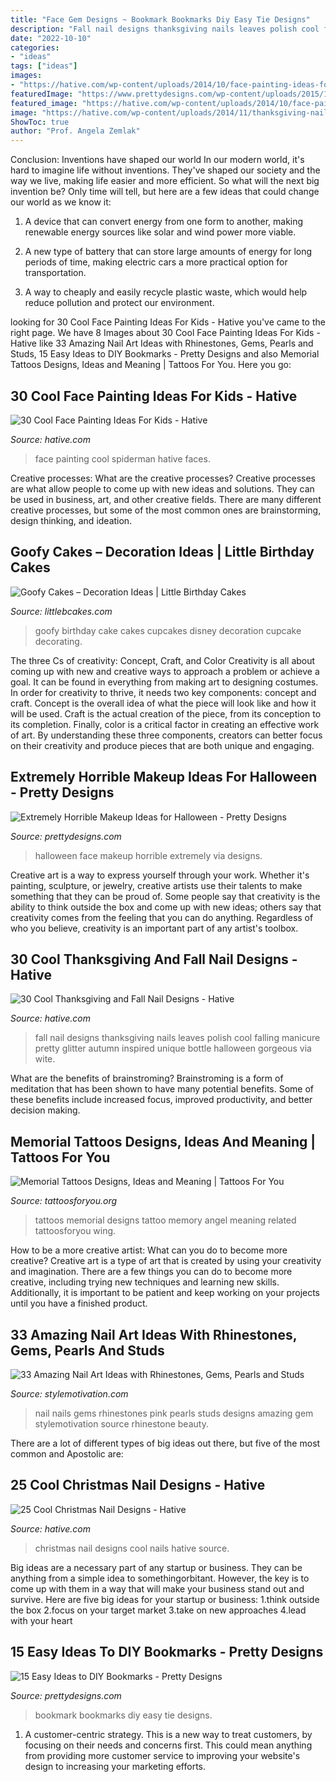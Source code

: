 ```yaml
---
title: "Face Gem Designs ~ Bookmark Bookmarks Diy Easy Tie Designs"
description: "Fall nail designs thanksgiving nails leaves polish cool falling manicure pretty glitter autumn inspired unique bottle halloween gorgeous via wite"
date: "2022-10-10"
categories:
- "ideas"
tags: ["ideas"]
images:
- "https://hative.com/wp-content/uploads/2014/10/face-painting-ideas-for-kids/20-spiderman.jpg"
featuredImage: "https://www.prettydesigns.com/wp-content/uploads/2015/10/Tie-Bookmark.jpg"
featured_image: "https://hative.com/wp-content/uploads/2014/10/face-painting-ideas-for-kids/20-spiderman.jpg"
image: "https://hative.com/wp-content/uploads/2014/11/thanksgiving-nail-designs/18-thanksgiving-and-fall-nail-designs.jpg"
ShowToc: true
author: "Prof. Angela Zemlak"
---
```



Conclusion: Inventions have shaped our world
In our modern world, it's hard to imagine life without inventions. They've shaped our society and the way we live, making life easier and more efficient.
So what will the next big invention be? Only time will tell, but here are a few ideas that could change our world as we know it:

1. A device that can convert energy from one form to another, making renewable energy sources like solar and wind power more viable.

2. A new type of battery that can store large amounts of energy for long periods of time, making electric cars a more practical option for transportation.

3. A way to cheaply and easily recycle plastic waste, which would help reduce pollution and protect our environment.

	

		
looking for 30 Cool Face Painting Ideas For Kids - Hative you've came to the right page. We have 8 Images about 30 Cool Face Painting Ideas For Kids - Hative like 33 Amazing Nail Art Ideas with Rhinestones, Gems, Pearls and Studs, 15 Easy Ideas to DIY Bookmarks - Pretty Designs and also Memorial Tattoos Designs, Ideas and Meaning | Tattoos For You. Here you go:
		
    
## 30 Cool Face Painting Ideas For Kids - Hative

<img loading=lazy src="https://hative.com/wp-content/uploads/2014/10/face-painting-ideas-for-kids/20-spiderman.jpg" onerror="this.onerror=null;this.src='https://tse4.mm.bing.net/th?id=OIP.pBAYnvjJaB5QzY49PwPMOAHaJ4&amp;pid=15.1';" alt="30 Cool Face Painting Ideas For Kids - Hative">

_Source: hative.com_

>face painting cool spiderman hative faces. 

	

Creative processes: What are the creative processes?
Creative processes are what allow people to come up with new ideas and solutions. They can be used in business, art, and other creative fields. There are many different creative processes, but some of the most common ones are brainstorming, design thinking, and ideation.

    
## Goofy Cakes – Decoration Ideas | Little Birthday Cakes

<img loading=lazy src="http://www.littlebcakes.com/wp-content/uploads/2014/05/Goofy-Birthday-Cake.jpg" onerror="this.onerror=null;this.src='https://tse3.mm.bing.net/th?id=OIP.1vJlWJAwGXdIuMIiBRYfyQHaMA&amp;pid=15.1';" alt="Goofy Cakes – Decoration Ideas | Little Birthday Cakes">

_Source: littlebcakes.com_

>goofy birthday cake cakes cupcakes disney decoration cupcake decorating. 

	

The three Cs of creativity: Concept, Craft, and Color
Creativity is all about coming up with new and creative ways to approach a problem or achieve a goal. It can be found in everything from making art to designing costumes. In order for creativity to thrive, it needs two key components: concept and craft. Concept is the overall idea of what the piece will look like and how it will be used. Craft is the actual creation of the piece, from its conception to its completion. Finally, color is a critical factor in creating an effective work of art. By understanding these three components, creators can better focus on their creativity and produce pieces that are both unique and engaging.

    
## Extremely Horrible Makeup Ideas For Halloween - Pretty Designs

<img loading=lazy src="http://www.prettydesigns.com/wp-content/uploads/2014/10/Two-Face-Look-for-Halloween.jpg" onerror="this.onerror=null;this.src='https://tse2.mm.bing.net/th?id=OIP.349yTmYG2NjGcrP6I1y3ZAHaKS&amp;pid=15.1';" alt="Extremely Horrible Makeup Ideas for Halloween - Pretty Designs">

_Source: prettydesigns.com_

>halloween face makeup horrible extremely via designs. 

	

Creative art is a way to express yourself through your work. Whether it's painting, sculpture, or jewelry, creative artists use their talents to make something that they can be proud of. Some people say that creativity is the ability to think outside the box and come up with new ideas; others say that creativity comes from the feeling that you can do anything. Regardless of who you believe, creativity is an important part of any artist's toolbox.

    
## 30 Cool Thanksgiving And Fall Nail Designs - Hative

<img loading=lazy src="https://hative.com/wp-content/uploads/2014/11/thanksgiving-nail-designs/18-thanksgiving-and-fall-nail-designs.jpg" onerror="this.onerror=null;this.src='https://tse4.mm.bing.net/th?id=OIP.bpSNyEQWzOt7rDfGBEKYhQHaKx&amp;pid=15.1';" alt="30 Cool Thanksgiving and Fall Nail Designs - Hative">

_Source: hative.com_

>fall nail designs thanksgiving nails leaves polish cool falling manicure pretty glitter autumn inspired unique bottle halloween gorgeous via wite. 

	

What are the benefits of brainstroming?
Brainstroming is a form of meditation that has been shown to have many potential benefits. Some of these benefits include increased focus, improved productivity, and better decision making.

    
## Memorial Tattoos Designs, Ideas And Meaning | Tattoos For You

<img loading=lazy src="http://www.tattoosforyou.org/wp-content/uploads/2013/09/Memorial-Tattoos-Designs.jpg" onerror="this.onerror=null;this.src='https://tse1.mm.bing.net/th?id=OIP.0sOhd050vuguWGmda7L3UwHaJ4&amp;pid=15.1';" alt="Memorial Tattoos Designs, Ideas and Meaning | Tattoos For You">

_Source: tattoosforyou.org_

>tattoos memorial designs tattoo memory angel meaning related tattoosforyou wing. 

	

How to be a more creative artist: What can you do to become more creative?
Creative art is a type of art that is created by using your creativity and imagination. There are a few things you can do to become more creative, including trying new techniques and learning new skills. Additionally, it is important to be patient and keep working on your projects until you have a finished product.

    
## 33 Amazing Nail Art Ideas With Rhinestones, Gems, Pearls And Studs

<img loading=lazy src="https://www.stylemotivation.com/wp-content/uploads/2013/07/Nail-art-with-rhinestones-gems-pearls-and-studs-121.jpg" onerror="this.onerror=null;this.src='https://tse3.mm.bing.net/th?id=OIP.b7TXFlSBtGkFprVMh-XwNAHaJ4&amp;pid=15.1';" alt="33 Amazing Nail Art Ideas with Rhinestones, Gems, Pearls and Studs">

_Source: stylemotivation.com_

>nail nails gems rhinestones pink pearls studs designs amazing gem stylemotivation source rhinestone beauty. 

	

There are a lot of different types of big ideas out there, but five of the most common and Apostolic are: 

    
## 25 Cool Christmas Nail Designs - Hative

<img loading=lazy src="https://hative.com/wp-content/uploads/2014/11/christmas-nail-designs/17-cool-christmas-nail-designs.jpg" onerror="this.onerror=null;this.src='https://tse2.mm.bing.net/th?id=OIP._uTgsPH-zrPFByqDvBT_fQHaFi&amp;pid=15.1';" alt="25 Cool Christmas Nail Designs - Hative">

_Source: hative.com_

>christmas nail designs cool nails hative source. 

	

Big ideas are a necessary part of any startup or business. They can be anything from a simple idea to somethingorbitant. However, the key is to come up with them in a way that will make your business stand out and survive. Here are five big ideas for your startup or business: 1.think outside the box 2.focus on your target market 3.take on new approaches 4.lead with your heart 
    
## 15 Easy Ideas To DIY Bookmarks - Pretty Designs

<img loading=lazy src="https://www.prettydesigns.com/wp-content/uploads/2015/10/Tie-Bookmark.jpg" onerror="this.onerror=null;this.src='https://tse2.mm.bing.net/th?id=OIP._ormk5RjzyHTrOWKTN2PWwHaML&amp;pid=15.1';" alt="15 Easy Ideas to DIY Bookmarks - Pretty Designs">

_Source: prettydesigns.com_

>bookmark bookmarks diy easy tie designs. 

	

1. A customer-centric strategy. This is a new way to treat customers, by focusing on their needs and concerns first. This could mean anything from providing more customer service to improving your website's design to increasing your marketing efforts.

